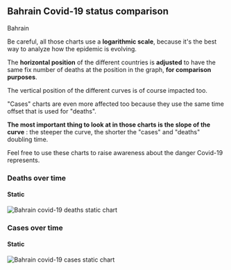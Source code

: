## Bahrain Covid-19 status comparison 

Bahrain



Be careful, all those charts use a **logarithmic scale**, because it's the best way to analyze how the epidemic is evolving.
 
The **horizontal position** of the different countries is **adjusted** to have the same fix number of deaths at the position in the graph, **for comparison purposes**.

The vertical position of the different curves is of course impacted too.

"Cases" charts are even more affected too because they use the same time offset that is used for "deaths".

**The most important thing to look at in those charts is the slope of the curve** : the steeper the curve, the shorter the "cases" and "deaths" doubling time.

Feel free to use these charts to raise awareness about the danger Covid-19 represents. 


 
### Deaths over time
 
#### Static
![Bahrain covid-19 deaths static chart](https://raw.githubusercontent.com/madlag/coronavirus_study/master/notebooks/graphs/2020-04-01/countries/Bahrain/2020-04-01_Bahrain_deaths.png "Bahrain covid-19 deaths static chart")   

 
### Cases over time
 
#### Static
![Bahrain covid-19 cases static chart](https://raw.githubusercontent.com/madlag/coronavirus_study/master/notebooks/graphs/2020-04-01/countries/Bahrain/2020-04-01_Bahrain_cases.png "Bahrain covid-19 cases static chart")   

